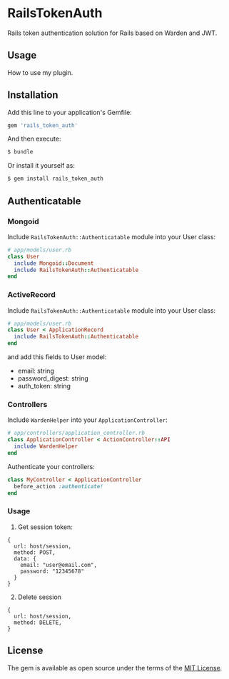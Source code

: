 # RailsTokenAuth
Rails token authentication solution for Rails based on Warden and JWT.

## Usage
How to use my plugin.

## Installation
Add this line to your application's Gemfile:

```ruby
gem 'rails_token_auth'
```

And then execute:
```bash
$ bundle
```

Or install it yourself as:
```bash
$ gem install rails_token_auth
```

## Authenticatable

### Mongoid
Include `RailsTokenAuth::Authenticatable` module into your User class:

```ruby
# app/models/user.rb
class User
  include Mongoid::Document
  include RailsTokenAuth::Authenticatable
end
```

### ActiveRecord
Include `RailsTokenAuth::Authenticatable` module into your User class:

```ruby
# app/models/user.rb
class User < ApplicationRecord
  include RailsTokenAuth::Authenticatable
end
```

and add this fields to User model:

* email: string
* password_digest: string
* auth_token: string

### Controllers
Include `WardenHelper` into your `ApplicationController`:

```ruby
# app/controllers/application_controller.rb
class ApplicationController < ActionController::API
  include WardenHelper
end
```

Authenticate your controllers:

```ruby
class MyController < ApplicationController
  before_action :authenticate!
end
```

### Usage

1. Get session token:

```
{
  url: host/session,
  method: POST,
  data: {
    email: "user@email.com",
    password: "12345678"
  }
}
```

2. Delete session

```
{
  url: host/session,
  method: DELETE,
}
```

## License
The gem is available as open source under the terms of the [MIT License](http://opensource.org/licenses/MIT).
